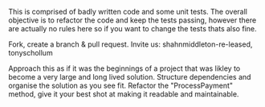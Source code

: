 This is comprised of badly written code and some unit tests. The overall objective is to refactor the code and keep the tests passing, however there are actually no rules here so if you want to change the tests thats also fine.

Fork, create a branch & pull request. Invite us: shahnmiddleton-re-leased, tonyschollum

Approach this as if it was the beginnings of a project that was likley to become a very large and long lived solution.
Structure dependencies and organise the solution as you see fit.
Refactor the "ProcessPayment" method, give it your best shot at making it readable and maintainable.
